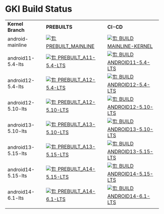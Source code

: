 # GKI Build Status

|     |     |     |
| --- | --- | --- |
| **Kernel Branch** | **PREBUILTS** | **CI-CD** |
| android-mainline | [![🏗️ PREBUILT_MAINLINE](https://github.com/xprateek/aosp_kernel_gki_builder/actions/workflows/prebuilt-android-mainline.yml/badge.svg)](https://github.com/xprateek/aosp_kernel_gki_builder/actions/workflows/prebuilt-android-mainline.yml) | [![🏗️ BUILD MAINLINE-KERNEL](https://github.com/xprateek/aosp_kernel_gki_builder/actions/workflows/build-android-mainline.yml/badge.svg)](https://github.com/xprateek/aosp_kernel_gki_builder/actions/workflows/build-android-mainline.yml) |
| android11-5.4-lts | [![🏗️ PREBUILT_A11-5.4-LTS](https://github.com/xprateek/aosp_kernel_gki_builder/actions/workflows/prebuilt-android11-5.4-lts.yml/badge.svg)](https://github.com/xprateek/aosp_kernel_gki_builder/actions/workflows/prebuilt-android11-5.4-lts.yml) | [![🏗️ BUILD ANDROID11-5.4-LTS](https://github.com/xprateek/aosp_kernel_gki_builder/actions/workflows/build-android11-5.4-lts.yml/badge.svg)](https://github.com/xprateek/aosp_kernel_gki_builder/actions/workflows/build-android11-5.4-lts.yml) |
| android12-5.4-lts | [![🏗️ PREBUILT_A12-5.4-LTS](https://github.com/xprateek/aosp_kernel_gki_builder/actions/workflows/prebuilt-android12-5.4-lts.yml/badge.svg)](https://github.com/xprateek/aosp_kernel_gki_builder/actions/workflows/prebuilt-android12-5.4-lts.yml) | [![🏗️ BUILD ANDROID12-5.4-LTS](https://github.com/xprateek/aosp_kernel_gki_builder/actions/workflows/build-android12-5.4-lts.yml/badge.svg)](https://github.com/xprateek/aosp_kernel_gki_builder/actions/workflows/build-android12-5.4-lts.yml) |
| android12-5.10-lts | [![🏗️ PREBUILT_A12-5.10-LTS](https://github.com/xprateek/aosp_kernel_gki_builder/actions/workflows/prebuilt-android12-5.10-lts.yml/badge.svg)](https://github.com/xprateek/aosp_kernel_gki_builder/actions/workflows/prebuilt-android12-5.10-lts.yml) | [![🏗️ BUILD ANDROID12-5.10-LTS](https://github.com/xprateek/aosp_kernel_gki_builder/actions/workflows/build-android12-5.10-lts.yml/badge.svg)](https://github.com/xprateek/aosp_kernel_gki_builder/actions/workflows/build-android12-5.10-lts.yml) |
| android13-5.10-lts | [![🏗️ PREBUILT_A13-5.10-LTS](https://github.com/xprateek/aosp_kernel_gki_builder/actions/workflows/prebuilt-android13-5.10-lts.yml/badge.svg)](https://github.com/xprateek/aosp_kernel_gki_builder/actions/workflows/prebuilt-android13-5.10-lts.yml) | [![🏗️ BUILD ANDROID13-5.10-LTS](https://github.com/xprateek/aosp_kernel_gki_builder/actions/workflows/build-android13-5.10-lts.yml/badge.svg)](https://github.com/xprateek/aosp_kernel_gki_builder/actions/workflows/build-android13-5.10-lts.yml) |
| android13-5.15-lts | [![🏗️ PREBUILT_A13-5.15-LTS](https://github.com/xprateek/aosp_kernel_gki_builder/actions/workflows/prebuilt-android13-5.15-lts.yml/badge.svg)](https://github.com/xprateek/aosp_kernel_gki_builder/actions/workflows/prebuilt-android13-5.15-lts.yml) | [![🏗️ BUILD ANDROID13-5.15-LTS](https://github.com/xprateek/aosp_kernel_gki_builder/actions/workflows/build-android13-5.15-lts.yml/badge.svg)](https://github.com/xprateek/aosp_kernel_gki_builder/actions/workflows/build-android13-5.15-lts.yml) |
| android14-5.15-lts | [![🏗️ PREBUILT_A14-5.15-LTS](https://github.com/xprateek/aosp_kernel_gki_builder/actions/workflows/prebuilt-android14-5.15-lts.yml/badge.svg)](https://github.com/xprateek/aosp_kernel_gki_builder/actions/workflows/prebuilt-android14-5.15-lts.yml) | [![🏗️ BUILD ANDROID14-5.15-LTS](https://github.com/xprateek/aosp_kernel_gki_builder/actions/workflows/build-android14-5.15-lts.yml/badge.svg)](https://github.com/xprateek/aosp_kernel_gki_builder/actions/workflows/build-android14-5.15-lts.yml) |
| android14-6.1-lts | [![🏗️ PREBUILT_A14-6.1-LTS](https://github.com/xprateek/aosp_kernel_gki_builder/actions/workflows/prebuilt-android14-6.1-lts.yml/badge.svg)](https://github.com/xprateek/aosp_kernel_gki_builder/actions/workflows/prebuilt-android14-6.1-lts.yml) | [![🏗️ BUILD ANDROID14-6.1-LTS](https://github.com/xprateek/aosp_kernel_gki_builder/actions/workflows/build-android14-6.1-lts.yml/badge.svg)](https://github.com/xprateek/aosp_kernel_gki_builder/actions/workflows/build-android14-6.1-lts.yml) |
|     |     |     |
